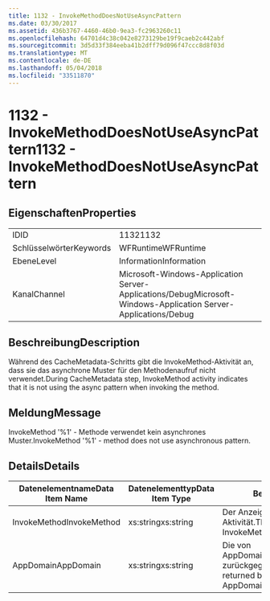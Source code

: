 ```yaml
---
title: 1132 - InvokeMethodDoesNotUseAsyncPattern
ms.date: 03/30/2017
ms.assetid: 436b3767-4460-46b0-9ea3-fc2963260c11
ms.openlocfilehash: 64701d4c38c042e8273129be19f9caeb2c442abf
ms.sourcegitcommit: 3d5d33f384eeba41b2dff79d096f47ccc8d8f03d
ms.translationtype: MT
ms.contentlocale: de-DE
ms.lasthandoff: 05/04/2018
ms.locfileid: "33511870"
---
```

# <a name="1132---invokemethoddoesnotuseasyncpattern"></a><span data-ttu-id="34e43-102">1132 - InvokeMethodDoesNotUseAsyncPattern</span><span class="sxs-lookup"><span data-stu-id="34e43-102">1132 - InvokeMethodDoesNotUseAsyncPattern</span></span>
## <a name="properties"></a><span data-ttu-id="34e43-103">Eigenschaften</span><span class="sxs-lookup"><span data-stu-id="34e43-103">Properties</span></span>  
  
|||  
|-|-|  
|<span data-ttu-id="34e43-104">ID</span><span class="sxs-lookup"><span data-stu-id="34e43-104">ID</span></span>|<span data-ttu-id="34e43-105">1132</span><span class="sxs-lookup"><span data-stu-id="34e43-105">1132</span></span>|  
|<span data-ttu-id="34e43-106">Schlüsselwörter</span><span class="sxs-lookup"><span data-stu-id="34e43-106">Keywords</span></span>|<span data-ttu-id="34e43-107">WFRuntime</span><span class="sxs-lookup"><span data-stu-id="34e43-107">WFRuntime</span></span>|  
|<span data-ttu-id="34e43-108">Ebene</span><span class="sxs-lookup"><span data-stu-id="34e43-108">Level</span></span>|<span data-ttu-id="34e43-109">Information</span><span class="sxs-lookup"><span data-stu-id="34e43-109">Information</span></span>|  
|<span data-ttu-id="34e43-110">Kanal</span><span class="sxs-lookup"><span data-stu-id="34e43-110">Channel</span></span>|<span data-ttu-id="34e43-111">Microsoft-Windows-Application Server-Applications/Debug</span><span class="sxs-lookup"><span data-stu-id="34e43-111">Microsoft-Windows-Application Server-Applications/Debug</span></span>|  
  
## <a name="description"></a><span data-ttu-id="34e43-112">Beschreibung</span><span class="sxs-lookup"><span data-stu-id="34e43-112">Description</span></span>  
 <span data-ttu-id="34e43-113">Während des CacheMetadata-Schritts gibt die InvokeMethod-Aktivität an, dass sie das asynchrone Muster für den Methodenaufruf nicht verwendet.</span><span class="sxs-lookup"><span data-stu-id="34e43-113">During CacheMetadata step, InvokeMethod activity indicates that it is not using the async pattern when invoking the method.</span></span>  
  
## <a name="message"></a><span data-ttu-id="34e43-114">Meldung</span><span class="sxs-lookup"><span data-stu-id="34e43-114">Message</span></span>  
 <span data-ttu-id="34e43-115">InvokeMethod '%1' - Methode verwendet kein asynchrones Muster.</span><span class="sxs-lookup"><span data-stu-id="34e43-115">InvokeMethod '%1' - method does not use asynchronous pattern.</span></span>  
  
## <a name="details"></a><span data-ttu-id="34e43-116">Details</span><span class="sxs-lookup"><span data-stu-id="34e43-116">Details</span></span>  
  
|<span data-ttu-id="34e43-117">Datenelementname</span><span class="sxs-lookup"><span data-stu-id="34e43-117">Data Item Name</span></span>|<span data-ttu-id="34e43-118">Datenelementtyp</span><span class="sxs-lookup"><span data-stu-id="34e43-118">Data Item Type</span></span>|<span data-ttu-id="34e43-119">Beschreibung</span><span class="sxs-lookup"><span data-stu-id="34e43-119">Description</span></span>|  
|--------------------|--------------------|-----------------|  
|<span data-ttu-id="34e43-120">InvokeMethod</span><span class="sxs-lookup"><span data-stu-id="34e43-120">InvokeMethod</span></span>|<span data-ttu-id="34e43-121">xs:string</span><span class="sxs-lookup"><span data-stu-id="34e43-121">xs:string</span></span>|<span data-ttu-id="34e43-122">Der Anzeigename der InvokeMethod-Aktivität.</span><span class="sxs-lookup"><span data-stu-id="34e43-122">The display name of the InvokeMethod activity.</span></span>|  
|<span data-ttu-id="34e43-123">AppDomain</span><span class="sxs-lookup"><span data-stu-id="34e43-123">AppDomain</span></span>|<span data-ttu-id="34e43-124">xs:string</span><span class="sxs-lookup"><span data-stu-id="34e43-124">xs:string</span></span>|<span data-ttu-id="34e43-125">Die von AppDomain.CurrentDomain.FriendlyName zurückgegebene Zeichenfolge.</span><span class="sxs-lookup"><span data-stu-id="34e43-125">The string returned by AppDomain.CurrentDomain.FriendlyName.</span></span>|
